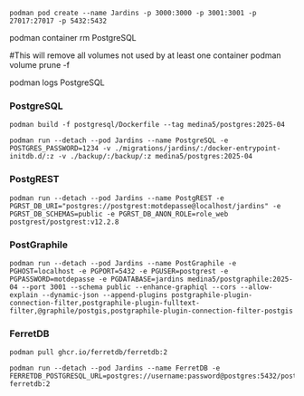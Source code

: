 ```shell
podman pod create --name Jardins -p 3000:3000 -p 3001:3001 -p 27017:27017 -p 5432:5432
```

podman container rm PostgreSQL


#This will remove all volumes not used by at least one container
podman volume prune -f

podman logs PostgreSQL

### PostgreSQL

```shell
podman build -f postgresql/Dockerfile --tag medina5/postgres:2025-04
```

```shell
podman run --detach --pod Jardins --name PostgreSQL -e POSTGRES_PASSWORD=1234 -v ./migrations/jardins/:/docker-entrypoint-initdb.d/:z -v ./backup/:/backup/:z medina5/postgres:2025-04
```

### PostgREST

```shell
podman run --detach --pod Jardins --name PostgREST -e PGRST_DB_URI="postgres://postgrest:motdepasse@localhost/jardins" -e PGRST_DB_SCHEMAS=public -e PGRST_DB_ANON_ROLE=role_web postgrest/postgrest:v12.2.8
```

### PostGraphile

```shell
podman run --detach --pod Jardins --name PostGraphile -e PGHOST=localhost -e PGPORT=5432 -e PGUSER=postgrest -e PGPASSWORD=motdepasse -e PGDATABASE=jardins medina5/postgraphile:2025-04 --port 3001 --schema public --enhance-graphiql --cors --allow-explain --dynamic-json --append-plugins postgraphile-plugin-connection-filter,postgraphile-plugin-fulltext-filter,@graphile/postgis,postgraphile-plugin-connection-filter-postgis
```

### FerretDB

```shell
podman pull ghcr.io/ferretdb/ferretdb:2
```

```shell
podman run --detach --pod Jardins --name FerretDB -e FERRETDB_POSTGRESQL_URL=postgres://username:password@postgres:5432/postgres ferretdb:2
```
